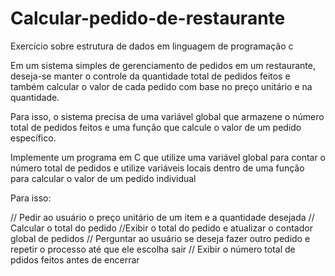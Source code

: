 # Calcular-pedido-de-restaurante
Exercício sobre estrutura de dados em linguagem de programação c

Em um sistema simples de gerenciamento de pedidos em um restaurante, deseja-se manter o controle
da quantidade total de pedidos feitos e também calcular o valor de cada pedido com base no preço
unitário e na quantidade.

Para isso, o sistema precisa de uma variável global que armazene o número total de pedidos feitos e 
uma função que calcule o valor de um pedido específico.

Implemente um programa em C que utilize uma variável global para contar o número total de pedidos
e utilize variáveis locais dentro de uma função para calcular o valor de um pedido individual

Para isso:

// Pedir ao usuário o preço unitário de um item e a quantidade desejada
// Calcular o total do pedido
//Exibir o total do pedido e atualizar o contador global de pedidos
// Perguntar ao usuário se deseja fazer outro pedido e repetir o processo até que ele escolha sair
// Exibir o número total de pdidos feitos antes de encerrar
